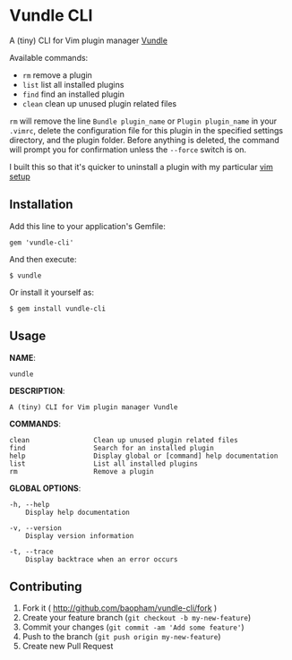 # Vundle CLI

A (tiny) CLI for Vim plugin manager [Vundle](https://github.com/gmarik/Vundle.vim)  

Available commands:

* `rm` remove a plugin
* `list` list all installed plugins
* `find` find an installed plugin
* `clean` clean up unused plugin related files

`rm` will remove the line `Bundle plugin_name` or `Plugin plugin_name` in your `.vimrc`, 
delete the configuration file for this plugin in the specified settings directory, 
and the plugin folder. Before anything is deleted, the command will prompt you 
for confirmation unless the `--force` switch is on.

I built this so that it's quicker to uninstall a plugin with my particular 
[vim setup](https://github.com/baopham/vim)

## Installation

Add this line to your application's Gemfile:

    gem 'vundle-cli'

And then execute:

    $ vundle

Or install it yourself as:

    $ gem install vundle-cli

## Usage

  **NAME**:

    vundle

  **DESCRIPTION**:

    A (tiny) CLI for Vim plugin manager Vundle

  **COMMANDS**:
	
    clean                Clean up unused plugin related files
    find                 Search for an installed plugin  
    help                 Display global or [command] help documentation  
    list                 List all installed plugins  
    rm                   Remove a plugin  

  **GLOBAL OPTIONS**:
	
    -h, --help  
        Display help documentation
	
    -v, --version  
        Display version information
	
    -t, --trace  
        Display backtrace when an error occurs
	

## Contributing

1. Fork it ( http://github.com/baopham/vundle-cli/fork )
2. Create your feature branch (`git checkout -b my-new-feature`)
3. Commit your changes (`git commit -am 'Add some feature'`)
4. Push to the branch (`git push origin my-new-feature`)
5. Create new Pull Request
